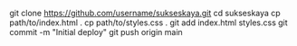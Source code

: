 git clone https://github.com/username/sukseskaya.git
cd sukseskaya
cp path/to/index.html .
cp path/to/styles.css .
git add index.html styles.css
git commit -m "Initial deploy"
git push origin main
